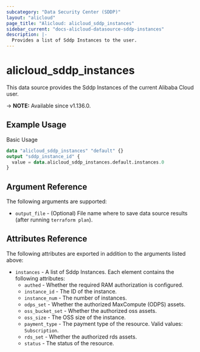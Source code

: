 ```yaml
---
subcategory: "Data Security Center (SDDP)"
layout: "alicloud"
page_title: "Alicloud: alicloud_sddp_instances"
sidebar_current: "docs-alicloud-datasource-sddp-instances"
description: |-
  Provides a list of Sddp Instances to the user.
---
```


# alicloud_sddp_instances

This data source provides the Sddp Instances of the current Alibaba Cloud user.

-> **NOTE:** Available since v1.136.0.

## Example Usage

Basic Usage

```terraform
data "alicloud_sddp_instances" "default" {}
output "sddp_instance_id" {
  value = data.alicloud_sddp_instances.default.instances.0
}

```

## Argument Reference

The following arguments are supported:

* `output_file` - (Optional) File name where to save data source results (after running `terraform plan`).

## Attributes Reference

The following attributes are exported in addition to the arguments listed above:

* `instances` - A list of Sddp Instances. Each element contains the following attributes:
  * `authed` - Whether the required RAM authorization is configured.
  * `instance_id` - The ID of the instance.
  * `instance_num` - The number of instances.
  * `odps_set` - Whether the authorized MaxCompute (ODPS) assets.
  * `oss_bucket_set` - Whether the authorized oss assets.
  * `oss_size` - The OSS size of the instance.
  * `payment_type` - The payment type of the resource. Valid values: `Subscription`.
  * `rds_set` - Whether the authorized rds assets.
  * `status` - The status of the resource.
